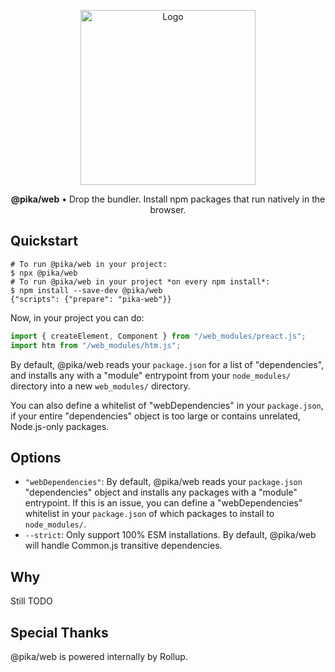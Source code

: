 <p align="center">
  <img alt="Logo" src="https://next.pikapkg.com/static/img/pika-web-logo.png" width="280">
</p>

<p align="center">
  <strong>@pika/web</strong> • Drop the bundler. Install npm packages that run natively in the browser.
</p>


## Quickstart

```
# To run @pika/web in your project:
$ npx @pika/web
# To run @pika/web in your project *on every npm install*:
$ npm install --save-dev @pika/web
{"scripts": {"prepare": "pika-web"}}
```

Now, in your project you can do:

```js
import { createElement, Component } from "/web_modules/preact.js";
import htm from "/web_modules/htm.js";
```

By default, @pika/web reads your `package.json` for a list of "dependencies", and installs any with a "module" entrypoint from your `node_modules/` directory into a new `web_modules/` directory.

You can also define a whitelist of "webDependencies" in your `package.json`, if your entire "dependencies" object is too large or contains unrelated, Node.js-only packages.

## Options


* `"webDependencies"`: By default, @pika/web reads your `package.json` "dependencies" object and installs any packages with a "module" entrypoint. If this is an issue, you can define a "webDependencies" whitelist in your `package.json` of which packages to install to `node_modules/`.
* `--strict`: Only support 100% ESM installations. By default, @pika/web will handle Common.js transitive dependencies.

## Why

Still TODO

## Special Thanks

@pika/web is powered internally by Rollup.
